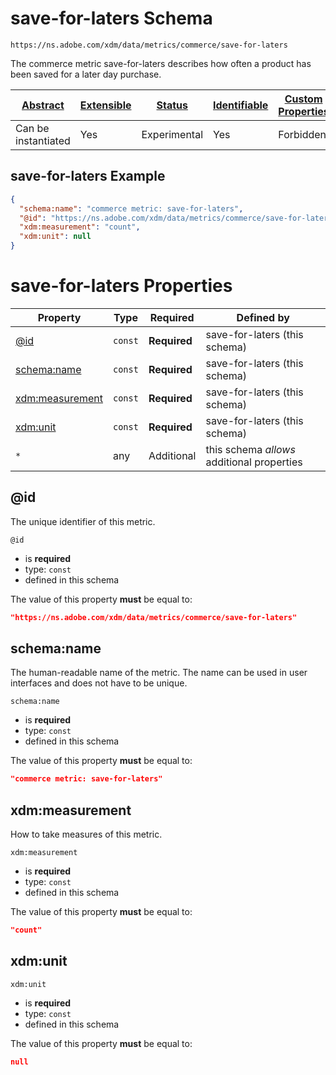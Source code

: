 
# save-for-laters Schema

```
https://ns.adobe.com/xdm/data/metrics/commerce/save-for-laters
```

The commerce metric save-for-laters describes how often a product has been saved for a later day purchase.

| [Abstract](../../abstract.md) | [Extensible](../../extensions.md) | [Status](../../status.md) | [Identifiable](../../id.md) | [Custom Properties](../../extensions.md) | [Additional Properties](../../extensions.md) | Defined In |
|-------------------------------|-----------------------------------|---------------------------|-----------------------------|------------------------------------------|----------------------------------------------|------------|
| Can be instantiated | Yes | Experimental | Yes | Forbidden | Permitted | [data/save-for-laters.schema.json](data/save-for-laters.schema.json) |

## save-for-laters Example
```json
{
  "schema:name": "commerce metric: save-for-laters",
  "@id": "https://ns.adobe.com/xdm/data/metrics/commerce/save-for-laters",
  "xdm:measurement": "count",
  "xdm:unit": null
}
```

# save-for-laters Properties

| Property | Type | Required | Defined by |
|----------|------|----------|------------|
| [@id](#@id) | `const` | **Required** | save-for-laters (this schema) |
| [schema:name](#schemaname) | `const` | **Required** | save-for-laters (this schema) |
| [xdm:measurement](#xdmmeasurement) | `const` | **Required** | save-for-laters (this schema) |
| [xdm:unit](#xdmunit) | `const` | **Required** | save-for-laters (this schema) |
| `*` | any | Additional | this schema *allows* additional properties |

## @id

The unique identifier of this metric.

`@id`
* is **required**
* type: `const`
* defined in this schema

The value of this property **must** be equal to:

```json
"https://ns.adobe.com/xdm/data/metrics/commerce/save-for-laters"
```





## schema:name

The human-readable name of the metric. The name can be used in user interfaces and does not have to be unique.

`schema:name`
* is **required**
* type: `const`
* defined in this schema

The value of this property **must** be equal to:

```json
"commerce metric: save-for-laters"
```





## xdm:measurement

How to take measures of this metric.

`xdm:measurement`
* is **required**
* type: `const`
* defined in this schema

The value of this property **must** be equal to:

```json
"count"
```





## xdm:unit


`xdm:unit`
* is **required**
* type: `const`
* defined in this schema

The value of this property **must** be equal to:

```json
null
```




